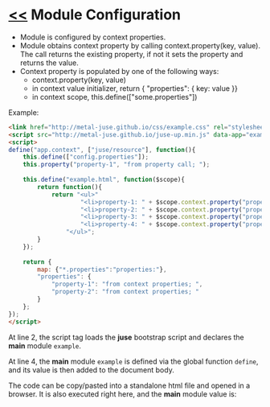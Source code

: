 # [<<](..) Module Configuration

* Module is configured by context properties.
* Module obtains context property by calling context.property(key, value). The call returns the existing property, if not it sets the property and returns the value.
* Context property is populated by one of the following ways:
    * context.property(key, value)
    * in context value initializer, return { "properties": { key: value }}
    * in context scope, this.define(["some.properties"])

Example:

```html
<link href="http://metal-juse.github.io/css/example.css" rel="stylesheet"/>
<script src="http://metal-juse.github.io/juse-up.min.js" data-app="example.html@app"></script>
<script>
define("app.context", ["juse/resource"], function(){
	this.define(["config.properties"]);
	this.property("property-1", "from property call; ");
	
	this.define("example.html", function($scope){
		return function(){
			return "<ul>"
					"<li>property-1: " + $scope.context.property("property-1", "from default value; ") + "</li>" +
					"<li>property-2: " + $scope.context.property("property-2", "from default value; ") + "</li>" +
					"<li>property-3: " + $scope.context.property("property-3", "from default value; ") + "</li>" +
					"<li>property-4: " + $scope.context.property("property-4", "from default value; ") + "</li>" +
				"</ul>";
		}
	});
	
	return {
		map: {"*.properties":"properties:"},
		"properties": {
			"property-1": "from context properties; ",
			"property-2": "from context properties; "
		}
	};
});
</script>
```

At line 2, the script tag loads the **juse** bootstrap script and declares the **main** module `example`.

At line 4, the **main** module `example` is defined via the global function `define`, and its value is then added to the document body.

The code can be copy/pasted into a standalone html file and opened in a browser.
It is also executed right here, and the **main** module value is:

<section>
<link href="http://metal-juse.github.io/css/example.css" rel="stylesheet"/>
<script src="http://metal-juse.github.io/juse-up.min.js" data-app="example.html@app"></script>
<script>
define("app.context", ["juse/resource"], function(){
	this.define(["config.properties"]);
	this.property("property-1", "from property call; ");
	
	this.define("example.html", function($scope){
		return function(){
			return "<ul>"
					"<li>property-1: " + $scope.context.property("property-1", "from default value; ") + "</li>" +
					"<li>property-2: " + $scope.context.property("property-2", "from default value; ") + "</li>" +
					"<li>property-3: " + $scope.context.property("property-3", "from default value; ") + "</li>" +
					"<li>property-4: " + $scope.context.property("property-4", "from default value; ") + "</li>" +
				"</ul>";
		}
	});
	
	return {
		map: {"*.properties":"properties:"},
		"properties": {
			"property-1": "from context properties; ",
			"property-2": "from context properties; "
		}
	};
});
</script>
</section>
